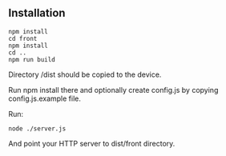 ## Installation

```
npm install
cd front
npm install
cd ..
npm run build
```

Directory /dist should be copied to the device.

Run npm install there and optionally create config.js by copying config.js.example file.

Run:

```
node ./server.js
```

And point your HTTP server to dist/front directory.
